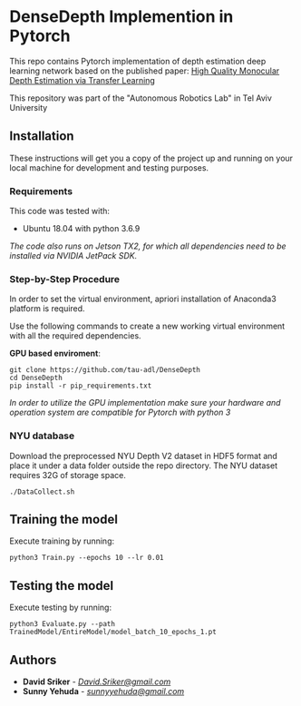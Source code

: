# DenseDepth Implemention in Pytorch
This repo contains Pytorch implementation of depth estimation deep learning network based on the published paper: [High Quality Monocular Depth Estimation via Transfer Learning](https://arxiv.org/pdf/1812.11941.pdf)

This repository was part of the "Autonomous Robotics Lab" in Tel Aviv University

## Installation

These instructions will get you a copy of the project up and running on your local machine for development and testing purposes.

### Requirements

This code was tested with:
* Ubuntu 18.04 with python 3.6.9

*The code also runs on Jetson TX2, for which all dependencies need to be installed via NVIDIA JetPack SDK.*


### Step-by-Step Procedure
In order to set the virtual environment, apriori installation of Anaconda3 platform is required.

Use the following commands to create a new working virtual environment with all the required dependencies.

**GPU based enviroment**:
```
git clone https://github.com/tau-adl/DenseDepth
cd DenseDepth
pip install -r pip_requirements.txt
```

*In order to utilize the GPU implementation make sure your hardware and operation system are compatible for Pytorch with python 3*

### NYU database
Download the preprocessed NYU Depth V2 dataset in HDF5 format and place it under a data folder outside the repo directory. The NYU dataset requires 32G of storage space.
```
./DataCollect.sh
```

## Training the model

Execute training by running:  
```
python3 Train.py --epochs 10 --lr 0.01
```

## Testing the model

Execute testing by running:  
```
python3 Evaluate.py --path TrainedModel/EntireModel/model_batch_10_epochs_1.pt
```

## Authors
* **David Sriker** - *David.Sriker@gmail.com*
* **Sunny Yehuda** - *sunnyyehuda@gmail.com*
